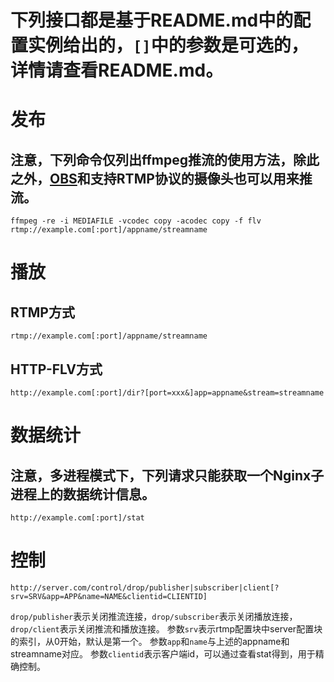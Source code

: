 # 下列接口都是基于README.md中的配置实例给出的，`[]`中的参数是可选的，详情请查看README.md。

# 发布

## 注意，下列命令仅列出ffmpeg推流的使用方法，除此之外，[OBS](https://obsproject.com)和支持RTMP协议的摄像头也可以用来推流。

    ffmpeg -re -i MEDIAFILE -vcodec copy -acodec copy -f flv rtmp://example.com[:port]/appname/streamname

# 播放

## RTMP方式

	rtmp://example.com[:port]/appname/streamname

## HTTP-FLV方式

    http://example.com[:port]/dir?[port=xxx&]app=appname&stream=streamname

# 数据统计

## 注意，多进程模式下，下列请求只能获取一个Nginx子进程上的数据统计信息。

    http://example.com[:port]/stat

# 控制

    http://server.com/control/drop/publisher|subscriber|client[?srv=SRV&app=APP&name=NAME&clientid=CLIENTID]

`drop/publisher`表示关闭推流连接，`drop/subscriber`表示关闭播放连接，`drop/client`表示关闭推流和播放连接。
参数`srv`表示rtmp配置块中server配置块的索引，从0开始，默认是第一个。
参数`app`和`name`与上述的appname和streamname对应。
参数`clientid`表示客户端id，可以通过查看stat得到，用于精确控制。

